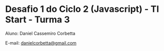 # Desafio 1 do Ciclo 2 (Javascript) - TI Start - Turma 3

Aluno: Daniel Cassemiro Corbetta

E-mail: danielcorbetta@gmail.com